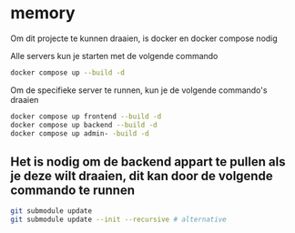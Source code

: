 # memory

Om dit projecte te kunnen draaien, is docker en docker compose nodig

Alle servers kun je starten met de volgende commando

```bash
docker compose up --build -d
```

Om de specifieke server te runnen, kun je de volgende commando's draaien

```bash
docker compose up frontend --build -d
docker compose up backend --build -d
docker compose up admin- -build -d
```

## Het is nodig om de backend appart te pullen als je deze wilt draaien, dit kan door de volgende commando te runnen

```bash
git submodule update
git submodule update --init --recursive # alternative
```
